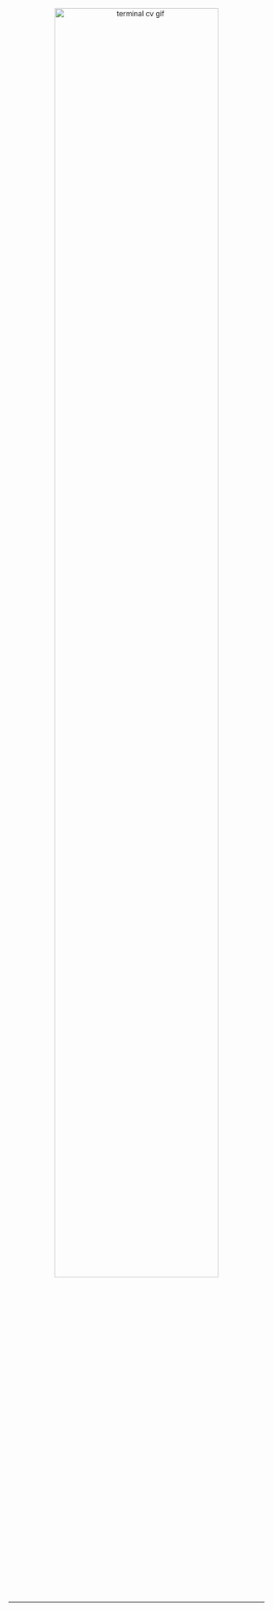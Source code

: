 <p align="center"><img style="width: 80%" src="./assets/terminal.gif" alt="terminal cv gif" />
</p>

---
